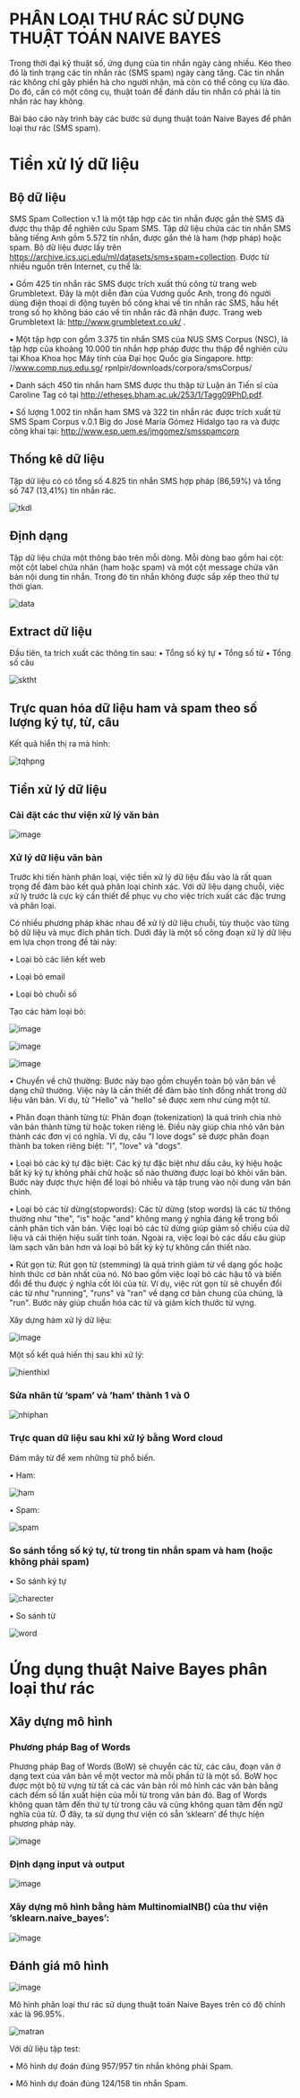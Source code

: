 # PHÂN LOẠI THƯ RÁC SỬ DỤNG THUẬT TOÁN NAIVE BAYES
Trong thời đại kỹ thuật số, ứng dụng của tin nhắn ngày càng nhiều. Kéo theo đó là tình trạng các tin nhắn rác (SMS spam) ngày càng tăng. Các tin nhắn rác không chỉ gây phiền hà cho người nhận, mà còn có thể công cụ lừa đảo. Do đó, cần có một công cụ, thuật toán để đánh dấu tin nhắn có phải là tin nhắn rác hay không.

Bài báo cáo này trình bày các bước sử dụng thuật toán Naive Bayes để phân loại thư rác (SMS spam).

# Tiền xử lý dữ liệu
## Bộ dữ liệu

SMS Spam Collection v.1 là một tập hợp các tin nhắn được gắn thẻ SMS đã được thu thập để nghiên cứu Spam SMS. Tập dữ liệu chứa các tin nhắn SMS bằng tiếng Anh gồm 5.572 tin nhắn, được gắn thẻ là ham (hợp pháp) hoặc spam. Bộ dữ liệu được lấy trên https://archive.ics.uci.edu/ml/datasets/sms+spam+collection. Được từ nhiều nguồn trên Internet, cụ thể là:

•	Gồm 425 tin nhắn rác SMS được trích xuất thủ công từ trang web Grumbletext. Đây là một diễn đàn của Vương quốc Anh, trong đó người dùng điện thoại di động tuyên bố công khai về tin nhắn rác SMS, hầu hết trong số họ không báo cáo về tin nhắn rác đã nhận được. Trang web Grumbletext là: http://www.grumbletext.co.uk/ .

•	Một tập hợp con gồm 3.375 tin nhắn SMS của NUS SMS Corpus (NSC), là tập hợp của khoảng 10.000 tin nhắn hợp pháp được thu thập để nghiên cứu tại Khoa Khoa học Máy tính của Đại học Quốc gia Singapore. http:
//www.comp.nus.edu.sg/ rpnlpir/downloads/corpora/smsCorpus/

•	Danh sách 450 tin nhắn ham SMS được thu thập từ Luận án Tiến sĩ của
Caroline Tag có tại http://etheses.bham.ac.uk/253/1/Tagg09PhD.pdf.

•	Số lượng 1.002 tin nhắn ham SMS và 322 tin nhắn rác được trích xuất từ SMS Spam Corpus v.0.1 Big do José María Gómez Hidalgo tạo ra và được công khai tại: http://www.esp.uem.es/jmgomez/smsspamcorp

## Thống kê dữ liệu
 
Tập dữ liệu có có tổng số 4.825 tin nhắn SMS hợp pháp (86,59%) và tổng số 747 (13,41%) tin nhắn rác.

![tkdl](https://github.com/datvu1502/DSS/assets/118582440/fa1815fd-41b8-4077-aaaa-63aebd984bdc)


## Định dạng
Tập dữ liệu chứa một thông báo trên mỗi dòng. Mỗi dòng bao gồm hai cột: một cột label chứa nhãn (ham hoặc spam) và một cột message chứa văn bản nội dung tin nhắn. Trong đó tin nhắn không được sắp xếp theo thứ tự thời gian.

![data](https://github.com/datvu1502/DSS/assets/118582440/23dd61c2-7f60-49b2-8771-6f82f588d754)


##	Extract dữ liệu
Đầu tiên, ta trích xuất các thông tin sau:
•	Tổng số ký tự
•	Tổng số từ
•	Tổng số câu

![sktht](https://github.com/datvu1502/DSS/assets/118582440/47426d35-f3b5-4463-8f4d-7f379e050ade)

 
##	Trực quan hóa dữ liệu ham và spam theo số lượng ký tự, từ, câu

Kết quả hiển thị ra mà hình:

![tqhpng](https://github.com/datvu1502/DSS/assets/118582440/9a5482af-4f3e-46fe-875d-263f21abc1dc)

## Tiền xử lý dữ liệu
### Cài đặt các thư viện xử lý văn bản

![image](https://github.com/datvu1502/DSS/assets/118582440/fcfc6e0d-f4e5-4daa-8307-f142c956e7e7)

### Xử lý dữ liệu văn bản
Trước khi tiến hành phân loại, việc tiền xử lý dữ liệu đầu vào là rất quan
trọng để đảm bảo kết quả phân loại chính xác. Với dữ liệu dạng chuỗi, việc xử lý
trước là cực kỳ cần thiết để phục vụ cho việc trích xuất các đặc trưng và phân
loại.

Có nhiều phương pháp khác nhau để xử lý dữ liệu chuỗi, tùy thuộc vào từng
bộ dữ liệu và mục đích phân tích. Dưới đây là một số công đoạn xử lý dữ liệu
em lựa chọn trong đề tài này:

• Loại bỏ các liên kết web

• Loại bỏ email

• Loại bỏ chuỗi số

Tạo các hàm loại bỏ:

![image](https://github.com/datvu1502/DSS/assets/118582440/1e845bcd-3c45-4a75-aae2-5190eeb26a3a)

![image](https://github.com/datvu1502/DSS/assets/118582440/c90984d4-560e-4b25-9d2b-3759988c3520)

![image](https://github.com/datvu1502/DSS/assets/118582440/b20a5c96-f7fc-4936-8c24-7a0c664a4190)

• Chuyển về chữ thường: Bước này bao gồm chuyển toàn bộ văn bản về
dạng chữ thường. Việc này là cần thiết để đảm bảo tính đồng nhất trong
dữ liệu văn bản. Ví dụ, từ "Hello" và "hello" sẽ được xem như cùng một từ. 

• Phân đoạn thành từng từ: Phân đoạn (tokenization) là quá trình chia
nhỏ văn bản thành từng từ hoặc token riêng lẻ. Điều này giúp chia nhỏ văn
bản thành các đơn vị có nghĩa. Ví dụ, câu "I love dogs" sẽ được phân đoạn
thành ba token riêng biệt: "I", "love" và "dogs".

• Loại bỏ các ký tự đặc biệt: Các ký tự đặc biệt như dấu câu, ký hiệu
hoặc bất kỳ ký tự không phải chữ hoặc số nào thường được loại bỏ khỏi
văn bản. Bước này được thực hiện để loại bỏ nhiễu và tập trung vào nội
dung văn bản chính.

• Loại bỏ các từ dừng(stopwords): Các từ dừng (stop words) là các từ
thông thường như "the", "is" hoặc "and" không mang ý nghĩa đáng kể trong
bối cảnh phân tích văn bản. Việc loại bỏ các từ dừng giúp giảm số chiều
của dữ liệu và cải thiện hiệu suất tính toán. Ngoài ra, việc loại bỏ các dấu
câu giúp làm sạch văn bản hơn và loại bỏ bất kỳ ký tự không cần thiết nào.

• Rút gọn từ: Rút gọn từ (stemming) là quá trình giảm từ về dạng gốc
hoặc hình thức cơ bản nhất của nó. Nó bao gồm việc loại bỏ các hậu tố và
biến đổi để thu được ý nghĩa cốt lõi của từ. Ví dụ, việc rút gọn từ sẽ chuyển
đổi các từ như "running", "runs" và "ran" về dạng cơ bản chung của chúng,
là "run". Bước này giúp chuẩn hóa các từ và giảm kích thước từ vựng.

Xây dựng hàm xử lý dữ liệu:

![image](https://github.com/datvu1502/DSS/assets/118582440/7b58e4b9-fedf-431a-8423-e2c9d52f55cd)

Một số kết quả hiến thị sau khi xử lý:

![hienthixl](https://github.com/datvu1502/DSS/assets/118582440/e34da172-19aa-43f6-9a2f-03c82582c6f1)

### Sửa nhãn từ ’spam’ và ’ham’ thành 1 và 0

![nhiphan](https://github.com/datvu1502/DSS/assets/118582440/25c9408d-f8b5-49f1-b806-5d77105177fb)

### Trực quan dữ liệu sau khi xử lý bằng Word cloud
Đám mây từ để xem những từ phổ biến.

• Ham:

![ham](https://github.com/datvu1502/DSS/assets/118582440/df89376d-95ad-4ed0-b20e-1c7f99a6cc70)

•	Spam:

![spam](https://github.com/datvu1502/DSS/assets/118582440/2fa21d41-60c5-4020-b33f-c01c5c2607e2)

### So sánh tổng số ký tự, từ trong tin nhắn spam và ham (hoặc không phải spam)

•	So sánh ký tự

![charecter](https://github.com/datvu1502/DSS/assets/118582440/6f88617e-4509-4ad6-af4f-0c2dfbe29ab4)

• So sánh từ

![word](https://github.com/datvu1502/DSS/assets/118582440/6d49350f-2d3d-4007-98bc-9449af272797)

# Ứng dụng thuật Naive Bayes phân loại thư rác
## Xây dựng mô hình
### Phương pháp Bag of Words

Phương pháp Bag of Words (BoW) sẽ chuyển các từ, các câu, đoạn văn ở
dạng text của văn bản về một vector mà mỗi phần tử là một số. BoW học được
một bộ từ vựng từ tất cả các văn bản rồi mô hình các văn bản bằng cách đếm
số lần xuất hiện của mỗi từ trong văn bản đó. Bag of Words không quan tâm
đến thứ tự từ trong câu và cũng không quan tâm đến ngữ nghĩa của từ. Ở đây,
ta sử dụng thư viện có sẵn ’sklearn’ để thực hiện phương pháp này.

![image](https://github.com/datvu1502/DSS/assets/118582440/6d36b699-5e21-4331-ae66-cbca9dd0a12b)

### Định dạng input và output
![image](https://github.com/datvu1502/DSS/assets/118582440/cb08de4b-1252-4170-821f-fe02ac7b6264)

### Xây dựng mô hình bằng hàm MultinomialNB() của thư viện ’sklearn.naive_bayes’:

![image](https://github.com/datvu1502/DSS/assets/118582440/1c66e144-3bcc-423c-b4a7-e5fa07ae65c2)

## Đánh giá mô hình

![image](https://github.com/datvu1502/DSS/assets/118582440/ef28daba-a502-4576-82de-9331ba5121a8)

Mô hình phân loại thư rác sử dụng thuật toán Naive Bayes trên có độ chính xác
là 96.95%.

![matran](https://github.com/datvu1502/DSS/assets/118582440/e932f35b-e977-471b-9233-91f2a01920da)

Với dữ liệu tập test:

• Mô hình dự đoán đúng 957/957 tin nhắn không phải Spam.

• Mô hình dự đoán đúng 124/158 tin nhắn Spam.


